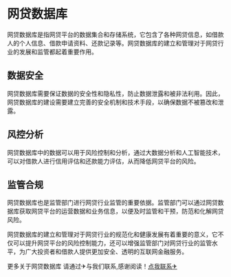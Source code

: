 # 网贷数据库

网贷数据库是指网贷平台的数据集合和存储系统，它包含了各种网贷信息，如借款人的个人信息、借款申请资料、还款记录等。网贷数据库的建立和管理对于网贷行业的发展和监管都起着重要作用。

## 数据安全

网贷数据库需要保证数据的安全性和隐私性，防止数据泄露和被非法利用。因此，网贷数据库的建设需要建立完善的安全机制和技术手段，以确保数据不被篡改和泄露。

## 风控分析

网贷数据库中的数据可以用于风险控制和分析，通过大数据分析和人工智能技术，可以对借款人进行信用评估和还款能力评估，从而降低网贷平台的风险。

## 监管合规

网贷数据库也是监管部门进行网贷行业监管的重要依据。监管部门可以通过网贷数据库获取网贷平台的运营数据和业务信息，以便及时监管和干预，防范和化解网贷风险。

网贷数据库的建立和管理对于网贷行业的规范化和健康发展有着重要的意义，它不仅可以提升网贷平台的风险控制能力，还可以增强监管部门对网贷行业的监管水平，为广大投资者和借款人提供更加安全、透明的互联网金融服务。

更多关于网贷数据库 请通过✈与我们联系,感谢阅读！[点我联系✈](https://in.G208.com)